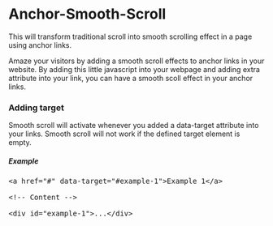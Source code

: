 Anchor-Smooth-Scroll
====================

This will transform traditional scroll into smooth scrolling effect in a page using anchor links.

<p>Amaze your visitors by adding a smooth scroll effects to anchor links in your website. By adding this little javascript into your webpage and adding extra attribute into your link, you can have a smooth scoll effect in your anchor links.</p>

<h3>Adding target</h3>
<p>Smooth scroll will activate whenever you added a data-target attribute into your links. Smooth scroll will not work if the defined target element is empty.</p>

<h5>Example</h5>
<pre>
&lt;a href="#" data-target="#example-1"&gt;Example 1&lt;/a&gt;<br>
&lt;!-- Content --&gt;<br>
&lt;div id="example-1"&gt;...&lt;/div&gt;<br>
</pre>

